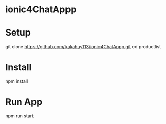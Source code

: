 # ionic4ChatAppp
# Setup
  git clone https://github.com/kakahuy113/ionic4ChatAppp.git
  cd productlist   
# Install
  npm install
# Run App
  npm run start
